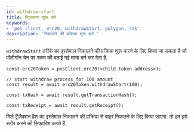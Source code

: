 ```yaml
---
id: withdraw-start
title: निकालना शुरू करें
keywords:
- 'pos client, erc20, withdrawStart, polygon, sdk'
description: 'निकालने की प्रक्रिया शुरू करें.'
---
```


`withdrawStart` तरीके का इस्तेमाल निकालने की प्रक्रिया शुरू करने के लिए किया जा सकता है जो पॉलीगॉन चेन पर रकम की बताई गई मात्रा बर्न कर देता है.

```
const erc20Token = posClient.erc20(<child token address>);

// start withdraw process for 100 amount
const result = await erc20Token.withdrawStart(100);

const txHash = await result.getTransactionHash();

const txReceipt = await result.getReceipt();

```

मिले ट्रैंज़ैक्शन हैश का इस्तेमाल निकालने की प्रक्रिया से बाहर निकलने के लिए किया जाएगा. तो हम इसे स्टोर करने की सिफ़ारिश करते हैं.

